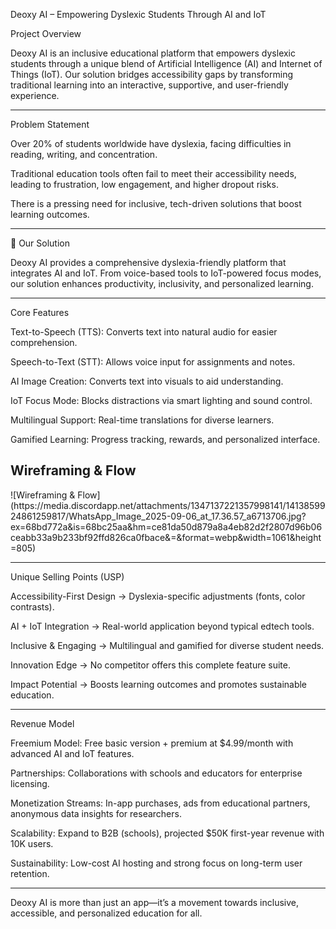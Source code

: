 
Deoxy AI – Empowering Dyslexic Students Through AI and IoT

Project Overview

Deoxy AI is an inclusive educational platform that empowers dyslexic students through a unique blend of Artificial Intelligence (AI) and Internet of Things (IoT). Our solution bridges accessibility gaps by transforming traditional learning into an interactive, supportive, and user-friendly experience.


---

 Problem Statement

Over 20% of students worldwide have dyslexia, facing difficulties in reading, writing, and concentration.

Traditional education tools often fail to meet their accessibility needs, leading to frustration, low engagement, and higher dropout risks.

There is a pressing need for inclusive, tech-driven solutions that boost learning outcomes.



---

🚀 Our Solution

Deoxy AI provides a comprehensive dyslexia-friendly platform that integrates AI and IoT. From voice-based tools to IoT-powered focus modes, our solution enhances productivity, inclusivity, and personalized learning.


---

 Core Features

 Text-to-Speech (TTS): Converts text into natural audio for easier comprehension.

Speech-to-Text (STT): Allows voice input for assignments and notes.

AI Image Creation: Converts text into visuals to aid understanding.

 IoT Focus Mode: Blocks distractions via smart lighting and sound control.

 Multilingual Support: Real-time translations for diverse learners.

 Gamified Learning: Progress tracking, rewards, and personalized interface.

<h2> Wireframing & Flow </h2>
![Wireframing & Flow](https://media.discordapp.net/attachments/1347137221357998141/1413859924861259817/WhatsApp_Image_2025-09-06_at_17.36.57_a6713706.jpg?ex=68bd772a&is=68bc25aa&hm=ce81da50d879a8a4eb82d2f2807d96b06ceabb33a9b233bf92ffd826ca0fbace&=&format=webp&width=1061&height=805)

---

 Unique Selling Points (USP)

Accessibility-First Design → Dyslexia-specific adjustments (fonts, color contrasts).

AI + IoT Integration → Real-world application beyond typical edtech tools.

Inclusive & Engaging → Multilingual and gamified for diverse student needs.

Innovation Edge → No competitor offers this complete feature suite.

Impact Potential → Boosts learning outcomes and promotes sustainable education.



---

 Revenue Model

Freemium Model: Free basic version + premium at $4.99/month with advanced AI and IoT features.

Partnerships: Collaborations with schools and educators for enterprise licensing.

Monetization Streams: In-app purchases, ads from educational partners, anonymous data insights for researchers.

Scalability: Expand to B2B (schools), projected $50K first-year revenue with 10K users.

Sustainability: Low-cost AI hosting and strong focus on long-term user retention.



---

Deoxy AI is more than just an app—it’s a movement towards inclusive, accessible, and personalized education for all.
